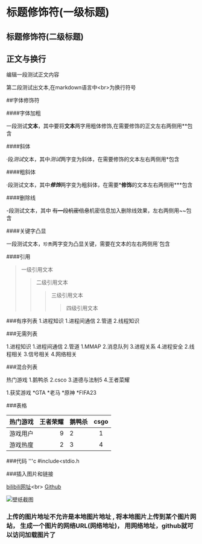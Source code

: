 # 标题修饰符(一级标题)
## 标题修饰符(二级标题)

## 正文与换行

编辑一段测试正文内容<br>

第二段测试出文本,在markdown语言中\<br\>为换行符号

##字体修饰符

####字体加粗

一段测试**文本**，其中要将**文本**两字用粗体修饰,在需要修饰的正文左右两侧用\*\*包含<br>

####斜体

·段*测试*文本，其中*测试*两字变为斜体，在需要修饰的文本左右两侧用\*包含<br>

####粗斜体

·段测试文本，其中***修饰***两字变为粗斜体，在需要***修饰**的文本左右两侧用\*\*\*包含

####删除线

-段测试文本，其中 ~~有一段机密信息~~机密信息加入删除线效果，左右两侧用\~\~包含

####关键字凸显

一段测试文本，`珍贵`两字变为凸显关键，需要在文本的左右两侧用\`包含

####引用

>一级引用文本
>>二级引用文本
>>>三级引用文本
>>>>四级引用文本

###有序列表
1.进程知识
 1.进程间通信
 2.管道
2.线程知识

###无需列表

1.进程知识
  1.进程间通信
  2.管道
    1.MMAP
    2.消息队列
  3.进程关系
  4.进程安全
2.线程相关
3.信号相关
4.网络相关

###混合列表

热门游戏
 1.鹅鸭杀
 2.csco
 3.道德与法制5
 4.王者菜耀

1.获奖游戏
 *GTA
 *老马
 *原神
 *FIFA23

###表格

热门游戏|王者荣耀|鹅鸭杀|csgo
--|--:|--|:--:
游戏用户|9|2|1
游戏热度|2|3|4

###代码
'''c
#include<stdio.h




###插入图片和链接

[bilibili网址](https://www.bilibili.com"滚")<br>
[Github](https://github.com "蛋")

![壁纸截图](https://pan.baidu.com/s/1MAee_a6LDGjroKpBN18-yg?pwd=fmkf "第一二课笔记")

### 上传的图片地址不允许是本地图片地址 , 将本地图片上传到某个图片网站， 生成一个图片的网络URL(网络地址)， 用网络地址，github就可以访问加载图片了


